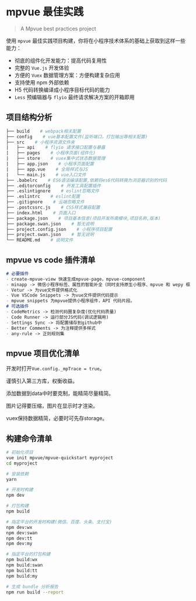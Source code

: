 # mpvue 最佳实践

> A Mpvue best practices project

使用 `mpvue` 最佳实践项目构建，你将在小程序技术体系的基础上获取到这样一些能力：

- 彻底的组件化开发能力：提高代码复用性
- 完整的 `Vue.js` 开发体验
- 方便的 `Vuex` 数据管理方案：方便构建复杂应用
- 支持使用 npm 外部依赖
- H5 代码转换编译成小程序目标代码的能力
- `Less` 预编辑器与 `flyio` 最终请求解决方案的开箱即用

## 项目结构分析

~~~makefile
├── build    # webpack相关配置
├── config    # vue基本配置文件(监听端口，打包输出等相关配置)
├── src    # 小程序资源文件夹
|   ├── api    # flyio 请求接口配置与暴露
|   ├── pages    # 小程序页面(组件化)
|   ├── store    # vuex集中式状态数据管理
|   ├── app.json    # 小程序页面配置
|   ├── app.vue    # 全局样式与JS
|   └── main.js    # vue入口文件
├── .babelrc    # ES6语法编译配置,依赖将es6代码转换为浏览器识别的代码
├── .editorconfig    # 开发工具配置插件
├── .eslintignore    # eslint忽略文件
├── .eslintrc    # eslint配置
├── .gitignore    # 云端忽略文件
├── .postcssrc.js    # CSS样式兼容配置
├── index.html    # 页面入口
├── package.json    # 项目基本信息(项目开发所需模块,项目名称,版本)
├── package.swan.json    # 暂无说明
├── project.config.json    # 小程序项目配置
├── project.swan.json    # 暂无说明
└── README.md    # 说明文件
~~~

## mpvue vs code 插件清单

~~~markdown
# 必要插件
- create-mpvue-view 快速生成mpvue-page，mpvue-component
- minapp -> 微信小程序标签、属性的智能补全（同时支持原生小程序、mpvue 和 wepy 框架，并提供 snippets）
- Vetur -> 为vue文件提供格式化
- Vue VSCode Snippets -> 为vue文件提供代码提示
- mpvue snippets 为mpvue提供小程序组件，API 代码片段。
# 可选插件
- CodeMetrics -> 检测代码圈复杂度(优化代码质量)
- Code Runner -> 运行部分JS代码(调试逻辑用)
- Settings Sync -> 将配置储存到github中
- Better Comments -> 为注释提供多样式
- any-rule -> 正则规则集
~~~

## mpvue 项目优化清单

开发时打开`Vue.config._mpTrace = true`。

谨慎引入第三方库，权衡收益。

添加数据到data中时要克制，能精简尽量精简。

图片记得要压缩，图片在显示时才渲染。

vuex保持数据精简，必要时可先存storage。

## 构建命令清单

``` bash
# 初始化项目
vue init mpvue/mpvue-quickstart myproject
cd myproject

# 安装依赖
yarn

# 开发时构建
npm dev

# 打包构建
npm build

# 指定平台的开发时构建(微信、百度、头条、支付宝)
npm dev:wx
npm dev:swan
npm dev:tt
npm dev:my

# 指定平台的打包构建
npm build:wx
npm build:swan
npm build:tt
npm build:my

# 生成 bundle 分析报告
npm run build --report
```


